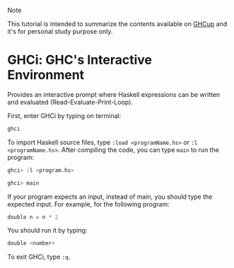 > [!NOTE]
> This tutorial is intended to summarize the contents available on [GHCup](https://www.haskell.org/ghcup/steps/#compiling-programs-with-ghc) and it's for personal study purpose only.

# GHCi: GHC's Interactive Environment

Provides an interactive prompt where Haskell expressions can be written and evaluated (Read-Evaluate-Print-Loop).

First, enter GHCi by typing on terminal:

```bash
ghci
```

To import Haskell source files, type `:load <programName.hs>` or `:l <programName.hs>`. After compiling the code, you can type `main` to run the program:

```bash
ghci> :l <program.hs>
```

```bash
ghci> main
```

If your program expects an input, instead of main, you should type the expected input. For example, for the following program:

```haskell
double n = n * 2
```

You should run it by typing:

```bash
double <number>
```

To exit GHCi, type `:q`.